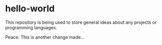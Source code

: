 # hello-world
This repository is being used to store general ideas about any projects or programming languages.

Peace.
This is another change made...
